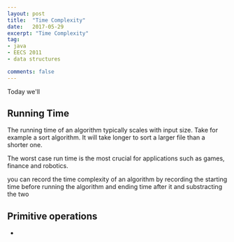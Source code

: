 ```yaml
---
layout: post
title:  "Time Complexity"
date:   2017-05-29
excerpt: "Time Complexity"
tag:
- java
- EECS 2011
- data structures

comments: false
---
```

Today we'll
## Running Time
The running time of an algorithm typically scales with input size. Take for example a sort algorithm. It will take longer to sort a larger file than a shorter one.

The worst case run time is the most crucial for applications such as games, finance and robotics.

you can record the time complexity of an algorithm by recording the starting time before running the algorithm and ending time after it and substracting the two

## Primitive operations
- 
